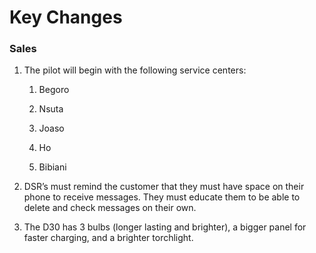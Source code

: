 # Key Changes

### Sales

1. The pilot will begin with the following service centers:

   1. Begoro

   2. Nsuta

   3. Joaso

   4. Ho

   5. Bibiani

2. DSR’s must remind the customer that they must have space on their phone to receive messages. They must educate them to be able to delete and check messages on their own.

3. The D30 has 3 bulbs \(longer lasting and brighter\), a bigger panel for faster charging, and a brighter torchlight.



